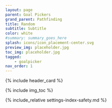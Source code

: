 ```yaml
---
layout: page
parent: Goal Pickers
grand_parent: Pathfinding
title: Random
subtitle: Subtitle
color: white
#summary: summary_goes_here
splash: icons/icon_placement-center.svg
preview_img: placeholder.jpg
toc_img: placeholder.jpg
tagged: 
    - goalpicker
nav_order: 1
---
```


{% include header_card %}

{% include img_toc %}

{% include_relative settings-index-safety.md %}